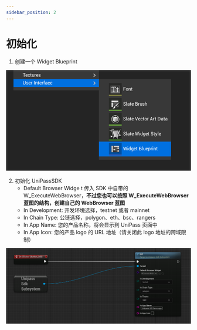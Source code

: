 ```yaml
---
sidebar_position: 2
---
```


# 初始化

1. 创建一个 Widget Blueprint

![build a Widget Blueprint](./img/unreal-build-widget.png)

2. 初始化 UniPassSDK
   - Default Browser Widge t 传入 SDK 中自带的 W_ExecuteWebBrowser，**不过您也可以按照 W_ExecuteWebBrowser 蓝图的结构，创建自己的 WebBrowser 蓝图**
   - In Development: 开发环境选择，testnet 或者 mainnet
   - In Chain Type: 公链选择，polygon、eth、bsc、rangers
   - In App Name: 您的产品名称，将会显示到 UniPass 页面中
   - In App Icon: 您的产品 logo 的 URL 地址（请关闭此 logo 地址的跨域限制）

![initialize UniPass SDK](./img/unreal-initialize-unipass.png)
